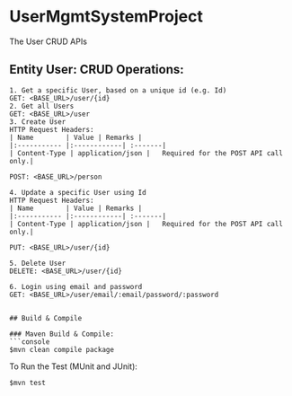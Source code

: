 # UserMgmtSystemProject
The User CRUD APIs

## Entity User: CRUD Operations:
```console
1. Get a specific User, based on a unique id (e.g. Id)
GET: <BASE_URL>/user/{id} 
2. Get all Users
GET: <BASE_URL>/user
3. Create User
HTTP Request Headers:
| Name        | Value | Remarks |
|:----------- |:------------| :-------|
| Content-Type | application/json |   Required for the POST API call only.|  

POST: <BASE_URL>/person       

4. Update a specific User using Id
HTTP Request Headers:
| Name        | Value | Remarks |
|:----------- |:------------| :-------|
| Content-Type | application/json |   Required for the POST API call only.|  

PUT: <BASE_URL>/user/{id}  

5. Delete User
DELETE: <BASE_URL>/user/{id}  

6. Login using email and password
GET: <BASE_URL>/user/email/:email/password/:password  


## Build & Compile

### Maven Build & Compile:
```console
$mvn clean compile package
```

To Run the Test (MUnit and JUnit):
```console
$mvn test
```
